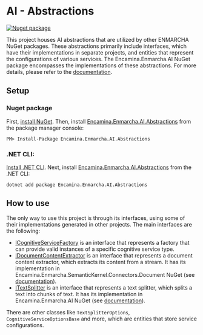 ﻿# AI - Abstractions

[![Nuget package](https://img.shields.io/nuget/v/Encamina.Enmarcha.AI.Abstractions)](https://www.nuget.org/packages/Encamina.Enmarcha.AI.Abstractions)

This project houses AI abstractions that are utilized by other ENMARCHA NuGet packages. These abstractions primarily include interfaces, which have their implementations in separate projects, and entities that represent the configurations of various services. The Encamina.Enmarcha.AI NuGet package encompasses the implementations of these abstractions. For more details, please refer to the [documentation](../Encamina.Enmarcha.AI/README.md).

## Setup

### Nuget package

First, [install NuGet](http://docs.nuget.org/docs/start-here/installing-nuget). Then, install [Encamina.Enmarcha.AI.Abstractions](https://www.nuget.org/packages/Encamina.Enmarcha.AI.Abstractions) from the package manager console:

    PM> Install-Package Encamina.Enmarcha.AI.Abstractions

### .NET CLI:

[Install .NET CLI](https://learn.microsoft.com/en-us/dotnet/core/tools/). Next, install [Encamina.Enmarcha.AI.Abstractions](https://www.nuget.org/packages/Encamina.Enmarcha.AI.Abstractions) from the .NET CLI:

    dotnet add package Encamina.Enmarcha.AI.Abstractions

## How to use

The only way to use this project is through its interfaces, using some of their implementations generated in other projects. The main interfaces are the following:
- [ICognitiveServiceFactory](./ICognitiveServiceFactory.cs) is an interface that represents a factory that can provide valid instances of a specific cognitive service type.
- [IDocumentContentExtractor](./IDocumentContentExtractor.cs) is an interface that represents a document content extractor, which extracts its content from a stream. It has its implementation in Encamina.Enmarcha.SemanticKernel.Connectors.Document NuGet (see [documentation](../Encamina.Enmarcha.SemanticKernel.Connectors.Document/README.md)).
- [ITextSplitter](./ITextSplitter.cs) is an interface that represents a text splitter, which splits a text into chunks of text. It has its implementation in Encamina.Enmarcha.AI NuGet (see [documentation](../Encamina.Enmarcha.AI/README.md)).

There are other classes like `TextSplitterOptions`, `CognitiveServiceOptionsBase` and more, which are entities that store service configurations.